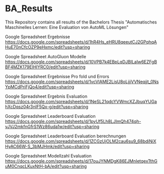 # BA_Results
This Repository contains all results of the Bachelors Thesis "Automatisches Maschinelles Lernen: Eine Evaluation von AutoML Lösungen"

Google Spreadsheet Ergebnisse
https://docs.google.com/spreadsheets/d/1hR4Hs_eHRU8qeeutCJ2GPqhqAHuE70nCfcOZP9eHxmc/edit?usp=sharing

Google Spreadsheet AutoGluon Modelle
https://docs.google.com/spreadsheets/d/10VPB7k4EBpLqDJBILaIw6EZFgBBF4MZK179EIHIYRC0/edit?usp=sharing

Google Spreadsheet Ergebnisse Pro fold und Errors
https://docs.google.com/spreadsheets/d/1vcVlAME2LisU8oLjjjVVNeqjjt_0NsYpMCdPriFjQo4/edit?usp=sharing

Google Spreadsheet Ergebnis Evaluation
https://docs.google.com/spreadsheets/d/1NeSL21qdcYVWmcXZJbuqYUGahXcDqsz04r3nIF5Qx-g/edit?usp=sharing

Google Spreadsheet Leaderboard Evaluation
https://docs.google.com/spreadsheets/d/1pvUf5Lh8LJImQh474qh-vJVJ2mkfnGfrS1Wz86uda1w/edit?usp=sharing

Google Spreadsheet Leaderboard Evaluation berechnungen
https://docs.google.com/spreadsheets/d/1ZCGzUjOLM2cau6su9_68bdiNiXHyAC66W-S_3bMJHmk/edit?usp=sharing

Google Spreadsheet Modellzahl Evaluation
https://docs.google.com/spreadsheets/d/17ouJYNMDgK86EJMnIetqexTthGuM0CnqcLKuxNtH-bA/edit?usp=sharing


